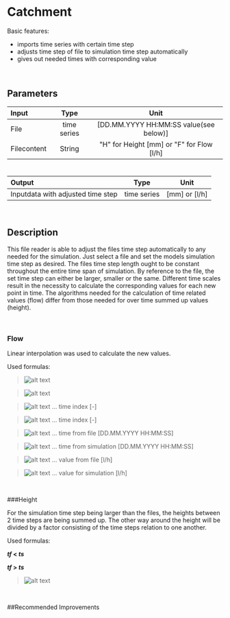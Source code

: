 # Catchment

Basic features:

- imports time series with certain time step
- adjusts time step of file to simulation time step automatically
- gives out needed times with corresponding value

 
<br>

## Parameters 



| Input  | Type  |  Unit  |
| :------------ |:---------------:| :-----:|	
| File      | time series | [DD.MM.YYYY HH:MM:SS value(see below)] |
| 	Filecontent | String  |  "H" for Height [mm] or "F" for Flow [l/h] |


# 

|Output   | Type  |  Unit  |
| :------------ |:---------------:| :-----:|
|  Inputdata with adjusted time step  |   time series  |  [mm] or [l/h]  |


<br>

## Description 

This file reader is able to adjust the files time step automatically to any needed for the simulation. Just select a file and set the models simulation time step as desired. The files time step length ought to be constant throughout the entire time span of simulation. By reference to the file, the set time step can either be larger, smaller or the same. Different time scales result in the necessity to calculate the corresponding values for each new point in time. The algorithms needed for the calculation of time related values (flow) differ from those needed for over time summed up values (height).


<br>

### Flow

Linear interpolation was used to calculate the new values.


Used formulas:

>![alt text](?raw=true) 

>![alt text](?raw=true) 

>![alt text](?raw=true) ... time index [-] 

>![alt text](?raw=true) ... time index [-] 

>![alt text](?raw=true) ... time from file [DD.MM.YYYY HH:MM:SS]

>![alt text](?raw=true) ... time from simulation [DD.MM.YYYY HH:MM:SS]

>![alt text](?raw=true) ... value from file [l/h]

>![alt text](?raw=true) ... value for simulation [l/h] 




<br>

###Height

For the simulation time step being larger than the files, the heights between 2 time steps are being summed up. The other way around the height will be divided by a factor consisting of the time steps relation to one another.

Used formulas:

**_tf_ < _ts_**



**_tf_ > _ts_**



>![alt text](?raw=true)


<br>

##Recommended Improvements
